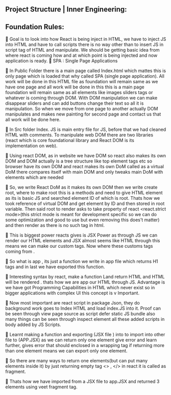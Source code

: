 ## Project Structure | Inner Engineering: 
## Foundation Rules: 

	Goal is to look into how React is being inject in HTML, we have to inject JS into HTML and have to call scripts there is no way other than to insert JS in script tag of HTML and manipulate. We should be getting basic idea from where react is coming how and at which point is being injected and now application is ready.
	SPA : Single Page Applications

	In Public Folder there is a main page called Index.html which mattes this is only page which is loaded that why called SPA (single page application). All work will be done in this HTML file as foundation will remain same as we have one page and all work will be done in this this is a main page foundation will remain same as all elements like images sliders tags or whatever is coming through DOM. With DOM manipulation we can make disappear sliders and can add buttons change their text so all it is manipulation. So when we move from one page to another actually DOM manipulates and makes new painting for second page and contact us that all work will be done here.

	In Src folder Index. JS is main entry file for JS, before that we had cleaned HTML with comments. To manipulate web DOM there are two libraries (react which is core foundational library   and React DOM is its implementation on web).


	Using react DOM, as in website we have DOM so react also makes its own DOM and DOM actually is a tree structure like top element tags etc so browser have its own DOM and react makes its own DoM called as a virtual DoM there compares itself with main DOM and only tweaks main DoM with elements which are needed

	So, we write React DoM as it makes its own DOM then we write create root, where to make root this is a methods and need to give HTML element as its is basic JS and searched element ID of which is root.  Thats how we took reference of virtual DOM and get element by ID and then stored in root variable. Then said root to render asks to take property of react <react.strict mode>(this strict mode is meant for development specific so we can do some optimization and good to use but even removing this does’t matter) and then render <App /> as there is no such tag in html.

	This is biggest power reacts gives is JSX Power as through JS we can render our HTML elements and JSX almost seems like HTML through this means we can make our custom tags. Now where these customs tags coming from .

	So what is app , its just a function we write in app file which returns H1 tags and in last we have exported this function.


	Interesting syntax by react, make a function Land return HTML and HTML will be rendered . thats how we are app our HTML through JS. Advantage is we have got Programming Capabilities in HTML which never exist so in bigger applications with complex UI this concept is v Important.

	Now most important are react script in package Json, they do background work goes to Index HTML and load index.JS into it. Proof can be seen through view page source as script defer static JS bundle also many things can be seen through inspect element all these added scripts in body added by JS Scripts.

	Learnt making a function and exporting (JSX file ) into to import into other file  to (APP.JSX) as we can return only one element give error and learn further, gives error that should enclosed in a wrapping tag if returning more than one element means we can export only one element.

	So there are many ways to return one elements(but can put many elements inside it) by just returning empty tag <> , </> in react it is called as fragment.

	Thats how we have imported from a JSX file to app.JSX  and returned 3 elements using veet fragment tag.
